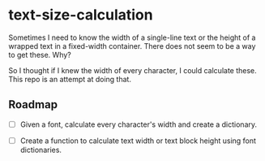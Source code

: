 # text-size-calculation

Sometimes I need to know the width of a single-line text or the height of a wrapped text in a fixed-width container. There does not seem to be a way to get these. Why?

So I thought if I knew the width of every character, I could calculate these. This repo is an attempt at doing that.

## Roadmap
- [ ] Given a font, calculate every character's width and create a dictionary.
- [ ] Create a function to calculate text width or text block height using font dictionaries.

